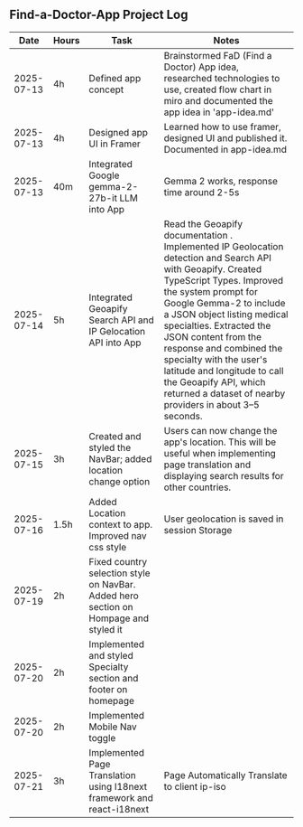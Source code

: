 ## Find-a-Doctor-App Project Log

| Date       | Hours | Task                                                                                 | Notes                                                                                                                                                                                                                                                                                                                                                                                                                                          |
| ---------- | ----- | ------------------------------------------------------------------------------------ | ---------------------------------------------------------------------------------------------------------------------------------------------------------------------------------------------------------------------------------------------------------------------------------------------------------------------------------------------------------------------------------------------------------------------------------------------- |
| 2025-07-13 | 4h    | Defined app concept                                                                  | Brainstormed FaD (Find a Doctor) App idea, researched technologies to use, created flow chart in miro and documented the app idea in 'app-idea.md'                                                                                                                                                                                                                                                                                             |
| 2025-07-13 | 4h    | Designed app UI in Framer                                                            | Learned how to use framer, designed UI and published it. Documented in app-idea.md                                                                                                                                                                                                                                                                                                                                                             |
| 2025-07-13 | 40m   | Integrated Google gemma-2-27b-it LLM into App                                        | Gemma 2 works, response time around 2-5s                                                                                                                                                                                                                                                                                                                                                                                                       |
| 2025-07-14 | 5h    | Integrated Geoapify Search API and IP Gelocation API into App                        | Read the Geoapify documentation . Implemented IP Geolocation detection and Search API with Geoapify. Created TypeScript Types. Improved the system prompt for Google Gemma-2 to include a JSON object listing medical specialties. Extracted the JSON content from the response and combined the specialty with the user's latitude and longitude to call the Geoapify API, which returned a dataset of nearby providers in about 3–5 seconds. |
| 2025-07-15 | 3h    | Created and styled the NavBar; added location change option                          | Users can now change the app's location. This will be useful when implementing page translation and displaying search results for other countries.                                                                                                                                                                                                                                                                                             |
| 2025-07-16 | 1.5h  | Added Location context to app. Improved nav css style                                | User geolocation is saved in session Storage                                                                                                                                                                                                                                                                                                                                                                                                   |
| 2025-07-19 | 2h    | Fixed country selection style on NavBar. Added hero section on Hompage and styled it |                                                                                                                                                                                                                                                                                                                                                                                                                                                |
| 2025-07-20 | 2h    | Implemented and styled Specialty section and footer on homepage                      |                                                                                                                                                                                                                                                                                                                                                                                                                                                |
| 2025-07-20 | 2h    | Implemented Mobile Nav toggle                                                        |                                                                                                                                                                                                                                                                                                                                                                                                                                                |
| 2025-07-21 | 3h    | Implemented Page Translation using I18next framework and react-i18next               | Page Automatically Translate to client ip-iso                                                                                                                                                                                                                                                                                                                                                                                                  |
